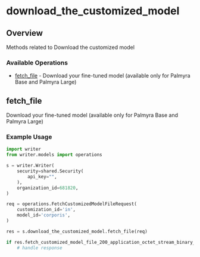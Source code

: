 # download_the_customized_model

## Overview

Methods related to Download the customized model

### Available Operations

* [fetch_file](#fetch_file) - Download your fine-tuned model (available only for Palmyra Base and Palmyra Large)

## fetch_file

Download your fine-tuned model (available only for Palmyra Base and Palmyra Large)

### Example Usage

```python
import writer
from writer.models import operations

s = writer.Writer(
    security=shared.Security(
        api_key="",
    ),
    organization_id=681820,
)

req = operations.FetchCustomizedModelFileRequest(
    customization_id='in',
    model_id='corporis',
)

res = s.download_the_customized_model.fetch_file(req)

if res.fetch_customized_model_file_200_application_octet_stream_binary_string is not None:
    # handle response
```
